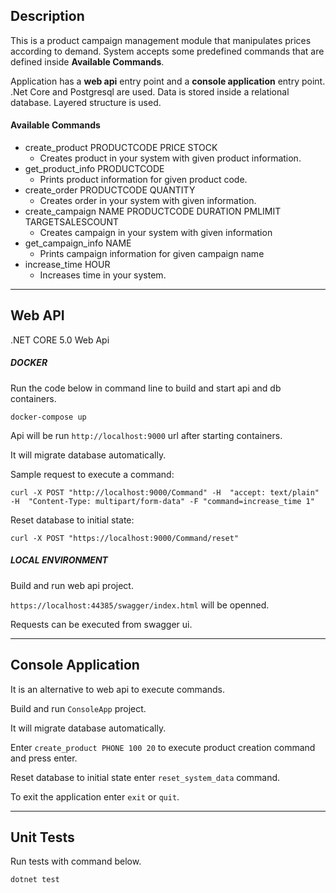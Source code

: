 ## **Description**
This is a product campaign management module that manipulates prices according to demand. System accepts some predefined commands that are defined inside **Available Commands**.

Application has a **web api** entry point and a **console application** entry point. .Net Core and Postgresql are used. Data is stored inside a relational database. Layered structure is used.

#### **Available Commands**
- create_product PRODUCTCODE PRICE STOCK 
  - Creates product in your system with given product information.
- get_product_info PRODUCTCODE 
  - Prints product information for given product code.
- create_order PRODUCTCODE QUANTITY 
  - Creates order in your system with given information.
- create_campaign NAME PRODUCTCODE DURATION PMLIMIT TARGETSALESCOUNT
  - Creates campaign in your system with given information
- get_campaign_info NAME 
  - Prints campaign information for given campaign name
- increase_time HOUR 
  - Increases time in your system.

___

## **Web API**
.NET CORE 5.0 Web Api

##### **DOCKER**

Run the code below in command line to build and start api and db containers.

    docker-compose up

Api will be run `http://localhost:9000` url after starting containers.

It will migrate database automatically.

Sample request to execute a command:

    curl -X POST "http://localhost:9000/Command" -H  "accept: text/plain" -H  "Content-Type: multipart/form-data" -F "command=increase_time 1"
    
Reset database to initial state:

    curl -X POST "https://localhost:9000/Command/reset"
    
##### **LOCAL ENVIRONMENT**

Build and run web api project. 

`https://localhost:44385/swagger/index.html` will be openned.

Requests can be executed from swagger ui.

___

## **Console Application**

It is an alternative to web api to execute commands.

Build and run `ConsoleApp` project.

It will migrate database automatically.

Enter `create_product PHONE 100 20` to execute product creation command and press enter.
    
Reset database to initial state enter `reset_system_data` command.
    
To exit the application enter `exit` or `quit`.

___

## **Unit Tests**

Run tests with command below.

    dotnet test
